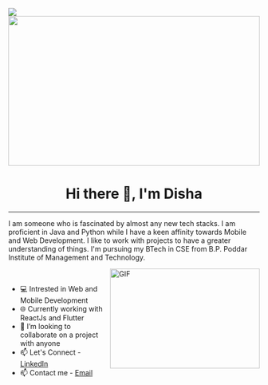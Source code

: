 

![](https://komarev.com/ghpvc/?username=dishak331)
<br>
<img align="center" src="https://wallpaperaccess.com/full/2525121.jpg" height="300" width="100%" ></img>
<h1 align="center">Hi there 👋, I'm Disha </h1>

<hr>




I am someone who is fascinated by almost any new tech stacks. I am proficient in Java and Python while I have a keen affinity towards Mobile and Web Development. I like to work with projects to have a greater understanding of things. I'm pursuing my BTech in CSE from B.P. Poddar Institute of Management and Technology.
<br>

<img align="right" alt="GIF" src="https://miro.medium.com/max/1400/1*qdAW1TjCN57h1lbuuzvchg.gif" height="200" width="300" ></img>
<br>
<ul>
    <li>💻 Intrested in Web and Mobile Development</li>
    <li>🌐 Currently working with ReactJs and Flutter</li>
    <li>👯 I’m looking to collaborate on a project with anyone</li>
    <li>📫 Let's Connect - <a href="https://www.linkedin.com/in/disha-kapoor23/">LinkedIn</a></li>
    <li>📫 Contact me - <a href="mailto:dishakapoor223@gmail.com">Email</a></li>
</ul>
